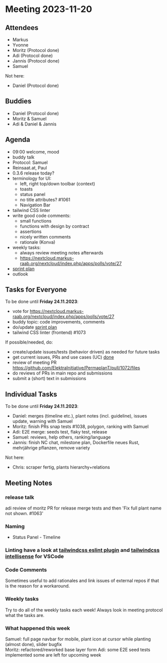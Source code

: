 # Meeting 2023-11-20

## Attendees

- Markus
- Yvonne
- Moritz (Protocol done)
- Adi (Protocol done)
- Jannis (Protocol done)
- Samuel

Not here:

- Daniel (Protocol done)

## Buddies

- Daniel (Protocol done)
- Moritz & Samuel
- Adi & Daniel & Jannis

## Agenda

- 09:00 welcome, mood
- buddy talk
- Protocol: Samuel
- Reinsaat.at, Paul
- 0.3.6 release today?
- terminology for UI:
  - left, right top/down toolbar (context)
  - toasts
  - status panel
  - no title attributes? #1061
  - Navigation Bar
- tailwind CSS linter
- write good code comments:
  - small functions
  - functions with design by contract
  - assertions
  - nicely written comments
  - rationale (Konva)
- weekly tasks:
  - always review meeting notes afterwards
  - https://nextcloud.markus-raab.org/nextcloud/index.php/apps/polls/vote/27
- [sprint plan](https://github.com/orgs/ElektraInitiative/projects/4/)
- outlook

## Tasks for Everyone

To be done until **Friday 24.11.2023**:

- vote for https://nextcloud.markus-raab.org/nextcloud/index.php/apps/polls/vote/27
- buddy topic: code improvements, comments
- do/update [sprint plan](https://github.com/orgs/ElektraInitiative/projects/4/)
- tailwind CSS linter (frontend) #1073

If possible/needed, do:

- create/update issues/tests (behavior driven) as needed for future tasks
- get current issues, PRs and use cases (UC) [done](../usecases/README.md)
- review of meeting PR https://github.com/ElektraInitiative/PermaplanT/pull/1072/files
- do reviews of PRs in main repo and submissions
- submit a (short) text in submissions

## Individual Tasks

To be done until **Friday 24.11.2023**:

- Daniel: merges (timeline etc.), plant notes (incl. guideline), issues update, warning with Samuel
- Moritz: finish PRs snap tests #1038, polygon, ranking with Samuel
- Adi: E2E merge: seeds test, flaky test, release
- Samuel: reviews, help others, ranking/language
- Jannis: finish NC chat, milestone plan, Dockerfile neues Rust, mehrjährige pflanzen, remove variety

Not here:

- Chris: scraper fertig, plants hierarchy+relations

## Meeting Notes

### release talk

adi review of moritz PR for release merge tests and then 'Fix full plant name not shown. #1063'

### Naming

- Status Panel - Timeline

### Linting have a look at [tailwindcss eslint plugin](https://www.npmjs.com/package/eslint-plugin-tailwindcss) and [tailwindcss intellisense](https://marketplace.visualstudio.com/items?itemName=bradlc.vscode-tailwindcss) for VSCode

### Code Comments

Sometimes useful to add rationales and link issues of external repos if that is the reason for a workaround.

### Weekly tasks

Try to do all of the weekly tasks each week!
Always look in meeting protocol what the tasks are.

### What happened this week

Samuel: full page navbar for mobile, plant icon at cursor while planting (almost done), slider bugfix  
Moritz: refactored/reworked base layer form Adi: some E2E seed tests implemented some are left for upcoming week
